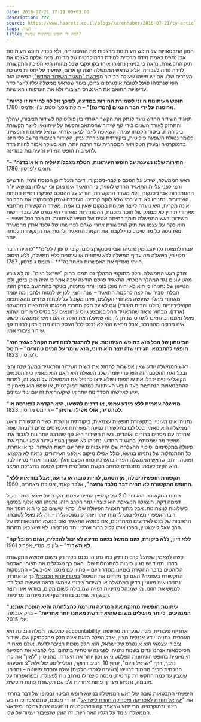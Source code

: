```yaml
---
date: 2016-07-21 17:19:00+03:00
description: ???
source: https://www.haaretz.co.il/blogs/karenhaber/2016-07-21/ty-article/0000017f-f8a3-d460-afff-fbe7a68e0000
tags: דעות
title: למה לי חופש עיתונות עכשיו?
---
```


המון התבטאויות על חופש העיתונות מרצפות את ההיסטוריה, ולא בכדי. חופש העיתונות אכן נתפס כאמת מידה מרכזית למידת הדמוקרטיה של מדינה. מאז שלקח לעצמו את תיק התקשורת, נראה כי בנימין נתניהו אוחז בקו עקבי שכל מהותו היא הפיכת התקשורת לזירה נוחה לעבודה. אלא שראש הממשלה חצה קו אדום, שמעיד על יחסיות מערכת הערכים שלו. אם יש משהו שעולה בבירור מ[פרשת "תאגיד השידור החדש"](https://www.themarker.com/advertising/2016-07-18/ty-article/0000017f-efe9-da6f-a77f-ffef74f00000), המשהו הזה הוא שנתניהו פועל לטובת אינטרסים צרים, בעוד שכראש ממשלה עליו לייצר סדר עדיפויות התואם את האינטרס הציבורי ולא את העדפותיו האישיות. 

**"חופש העיתונות חיוני לשמירת החירות במדינה, לפיכך אל לה לחירות זו להיות מרוסנת על ידי חבר העמים (המדינה)"** – חוקת מסצ'וסטס, ג'ון אדמס, 1780. 

תאגיד השידור החדש נועד לנתק את הקשר הגורדי בין פוליטיקה לשידור הציבורי, שהלך והתחזק לאורך השנים בידי גוף שידור שהסתאב והקשה על עיתונאיו לייצר תקשורת ביקורתית. ביסוד הקמתו עמדה השאיפה לייצר למען אזרחי ישראל עיתונות חופשית, כלומר נטולת השפעה פוליטית, ביקורתית ומעוררת עניין. השידור הציבורי נחשב כלי חיוני בדמוקרטיה ובעידן הטלוויזיה המסחרית עוד הרבה יותר. הוא בעיקר אמור להוות מדד לחשיבות חופש המידע והעיתונות במדינה. 

**"החירות שלנו נשענת על חופש העיתונות, הטלת מגבלות עליה היא אובדנה"** – תומס ג'פרסון, 1786. 

ראש הממשלה, שידע על הסכם פילבר-ניסנקורן, דיבר מעל דוכן הכנסת ורמז, חודשיים וחצי לפני עליית התאגיד החדש לאוויר, כי התאגיד אינו מוכן וכי יש לדון בנושא. יו"ר ההסתדרות אבי ניסנקורן, ולא משרד התקשורת, הודיע על ההסכם שעיקרו דחיית פתיחת השידורים. נתניהו לא ידוע כמי שלא לוקח קרדיט. העובדה שנתן לניסנקורן את הבכורה אינה מקרית, היא נועדה לייצר אמינות במקום שאין בו אמת. משרד התקשורת מתחבא מאחורי תירוץ לא מנומק של חוסר מוכנות, ההסתדרות מאחורי האינטרס של עובדי רשות השידור וראש הממשלה תומך במיתה אטית של חופש העיתונות. זה ניכר בכל מעשיו – הוא [לקח על עצמו את תיק התקשורת](/news/politi/2016-07-20/ty-article/.premium/0000017f-f09f-da6f-a77f-f89f1f300000) אחרי שגרם לפרישתו של גלעד ארדן מהמשרד ומאז ניסה כל מה שיכול כדי לקבור את הקמת התאגיד ולהפוך את התקשורת לנוחה יותר. 

 עברו לתצוגת גלריהבנימין נתניהו ואבי ניסנקורןצילום: קובי גדעון / לע"מ**"לו היה הדבר תלוי בי, בשאלה מה עדיף ממשלה ללא עיתונים או עיתונים ללא ממשלה, ללא היסוס הייתי מעדיף את האפשרות האחרונה"** – תומס ג'פרסון, 1787. 

צודק ראש הממשלה. חלק מתוקפי המהלך גם תמכו בחוק "ישראל היום". זה לא גורע מהטיעונים נגד המהלך הנוכחי. התאגיד פרסם הודעה שבה אמר כי יהיה מוכן בזמן, ולכן הטיעון של נתניהו כי הוא לא יהיה מוכן בזמן יותר מתמוה, בעיקר בהתחשב בפרק הזמן הבלתי סביר שהוקצה להקמת התאגיד – שנה וחצי. לכן יש לנסות ולהבין מה עומד מאחורי מהלך שנעשה מאחורי הקלעים, ואינו מקובל על לפחות שתיים מהשותפות הקואליציוניות (כולנו והבית היהודי) וגם לא על חלק מחברי מפלגתו שנמצאים בממשלה (ארדן). מבחוץ נראה שהתאגיד החל במבצע גיוס עיתונאים על בסיס כישורים ושהוא פועל נאמנה בהתאם למנדט שניתן לו, מה שמעלה את התהייה אם ראש הממשלה פשוט אינו מרוצה מההרכב, אבל מראש הוא לא נכנס לכל העסק הזה מתוך רצון לבנות גוף שידור ציבורי אמין. 

**"הביטחון של הכל הוא בחופש העיתונות. אין להתנגד לכוח דעת הקהל כאשר הוא חופשי להתבטא. הגירוי שזה יוצר הוא חיוני, הוא שומר על המים טהורים"** – תומס ג'פרסון, 1823. 

ראש הממשלה יודע שאין אפשרות לתחזק את רשות השידור והתאגיד במשך שנה וחצי ובכל זאת ההסכם הזה הוא פרי יוזמה שלו. השאלה היא האם הוא מאמין כי ההסכמים הקואליציוניים יכבלו את שותפותיו שלא ירצו להפיל את הממשלה על נושא זה, למרות ההתבטאויות הנחרצות בעד חופש העיתונות כמהות דמוקרטית, או שמא הוא מאמין כי יגיע לאיזשהו הסדר נוח יותר או שיקשור את זה עם עוד עניינים. 

**"ממשלה עממית ללא מידע עממי, או דרכים להשיגו, היא הקדמה לפארסה או לטרגדיה, אולי אפילו שתיהן"** – ג'יימס מדיסון, 1823. 

נתניהו אינו מעוניין בתקשורת חופשית עצמאית, ביקורתית ונושכת. כשר התקשורת וראש הממשלה הוא מאמין בכל לבו בתקשורת כנועה המשרתת אינטרסים צרים ודוברת שפה אחידה עם מסרים ברורים ואוהדים. רשות השידור היא גוף שהרבה יותר נוח לעבוד אתו מאשר מה שמסתמן בתאגיד החדש. נתניהו לא מעונין בגוף שידור שלא ישתף אתו פעולה במקסימום וסיכויי ההצלחה שלו יהיו גבוהים יותר עם רשות השידור. כך או אחרת, כל ההתנהלות של נתניהו בנושא, כולל אפילו מיקום אולפני השידורים, נראה לא מקצועי ומוטה. ייתכן שראש הממשלה הפריז בהערכת כוחו הפעם והלך מסונוור אחרי נטיית לבו, הוא הקים לעצמו מתנגדים לרוחב הקשת הפוליטית וייתכן שטעה בהערכת המצב. 

**"תקשורת חופשית יכולה, מן הסתם, להיות טובה או גרועה, אבל בוודאות ללא החופש התקשורת לא תהיה דבר מלבד גרועה",** אלבר קאמי, אסופת מאמרים, 1960. 

תחום התקשורת הוא דור 2.0 של קמפיין החיים עצמם. הקרב על איראן נגמר בקול דממה דקה, השאלה הנשאלת היא כיצד ייגמר הקרב הזה. נתניהו הוא אלוף במינוף כישלונות לניצחונות. אבל מתוך תוכנית הפעולה שלו, כדאי שישים לב כי הוא הופך את יריבו האפשרי נפתלי בנט לדמות יותר ויותר קונסנסואלית – וזה לא פועל לטובתו. התגובות של בנט לאירועים האחרונים, אם בנושא התאגיד ואם בנושא התבטאויותיו של הרב יגאל לוינשטיין, הפכו אותו לקול ברור וערכי יותר מנתניהו. לא שיש כאן תחרות. 

**"ללא דיון, ללא ביקורת, שום ממשל בשום מדינה לא יכול להצליח, ושום רפובליקה לא תשרוד"** – ג'ון פ. קנדי, אפריל 1961. 

קשה להאמין ששועל קרבות ותיק כמו נתניהו נכנס בקיר רק משום שנושא התקשורת בדמו. תמיד יש מגוון סיבות להתנהלות שלו. האם כך מגלגלים את תפוחי האדמה הלוהטים בדבר החקירה בעניינו מסדר היום – פתיון עם מנגנון אל-כשל – התעסקות התקשורת בעצמה? האם כך מזרזים את הטיפול [במכרז ערוץ הכנסת?](https://www.themarker.com/advertising/2016-04-17/ty-article/0000017f-ea08-d4a6-af7f-feced13e0000) כך או אחרת, נתניהו אינו מעוניין בדיון בממשלה או בשידור ציבורי עצמאי ונראה שיעשה הכל כדי לממש את חזונו. מי שמנהל מדיניות רפויה שמובילה לשום מקום, בוודאי אינו רוצה תקשורת שתזנב בו ותחשוף את מערומי מדיניותו. 

**"עיתונות חופשית מחזקת את המדינה ותורמת להצלחתה והיא הופכת אותנו, המנהיגים, ליותר מועילים משום שהיא דורשת מאתנו יותר אחריות"** – ברק אובמה, יולי 2015. 

למעשה, המלה הנכונה היא accountability, אחריות ציבורית, מלה שנעדרת מהשפה העברית. נתניהו יודע אנגלית מצוין, אבל המלה הזאת אינה חלק מהלקסיקון שלו. שידור ציבורי עצמאי הוא אינטרס של ישראל, הוא חלק מזכות הציבר לדעת. אולם מאחורי הסיסמאות אנחנו עדים בשנות נתניהו לפגיעה שיטתית בתחום, בלי להביא את הפגיעה היומיומית בחופש העיתונות הפלסטיני או נכון יותר את היעדרו. מהניסיון "לאזן" את קרן נויבך, דרך "ישראל היום", ערוץ 10, רביב דרוקר, הפלייליסט של גלגל"צ והסערה הנוכחית סביב מחמוד דרוויש (רשימה לגמרי חלקית) עולה עובדה פשוטה – נתניהו, שמבין עד כמה התקשורת קריטית, מנסה לייצר לו מרחב נוח לפעולה. ובפראפרזה על אובמה, נתניהו מעדיף פחות אחריות ולכן גם תקשורת פחות חופשית. 

חיפשתי התבטאות טובה של ראש הממשלה בנושא חופש הביטוי ובסופו של דבר בחרתי את "[ישראל חוזרת לאפריקה ואפריקה חוזרת לישראל](http://www.gpo.gov.il/%D7%97%D7%93%D7%A8-%D7%AA%D7%A7%D7%A9%D7%95%D7%A8%D7%AA/%D7%97%D7%93%D7%A9%D7%95%D7%AA-%D7%A8%D7%90%D7%A9-%D7%94%D7%9E%D7%9E%D7%A9%D7%9C%D7%94/%D7%99%D7%A9%D7%A8%D7%90%D7%9C-%D7%97%D7%95%D7%96%D7%A8%D7%AA-%D7%9C%D7%90%D7%A4%D7%A8%D7%99%D7%A7%D7%94-%D7%95%D7%90%D7%A4%D7%A8%D7%99%D7%A7%D7%94-%D7%97%D7%95%D7%96%D7%A8%D7%AA-%D7%9C%D7%99%D7%A9%D7%A8%D7%90%D7%9C/)". זה די מסכם, סתם אפרופו חופש ביטוי ודמוקרטיה. הרי ידוע שבאפריקה הדמוקרטיה זו חגיגה אחת גדולה. כשראש הממשלה עומד על רגליו האחוריות, זה הזמן שהציבור יעמוד על שלו.